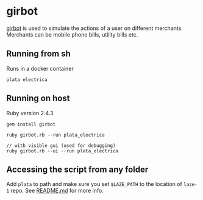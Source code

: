 # girbot

[girbot](https://github.com/mess110/girbot) is used to simulate the actions
of a user on different merchants. Merchants can be mobile phone bills,
utility bills etc.

## Running from sh

Runs in a docker container

```
plata electrica
```

## Running on host

Ruby version 2.4.3

```
gem install girbot
```

```
ruby girbot.rb --run plata_electrica

// with visible gui (used for debugging)
ruby girbot.rb --ui --run plata_electrica
```

## Accessing the script from any folder

Add `plata` to path and make sure you set `$LAZE_PATH` to the location of
`laze-1` repo. See [README.md](/README.md) for more info.
